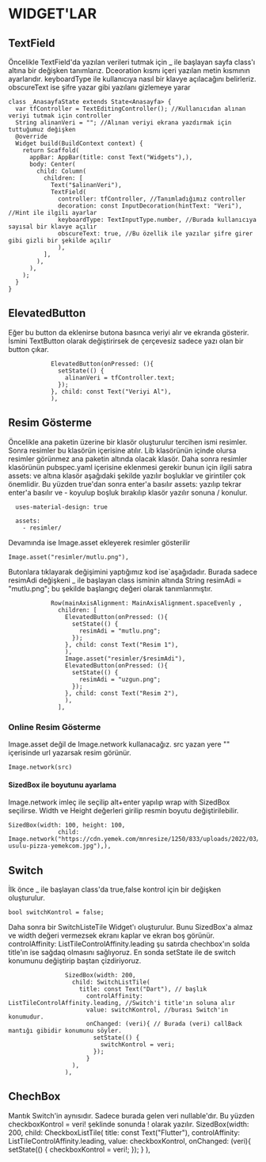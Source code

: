 # WIDGET'LAR
## TextField
Öncelikle TextField'da yazılan verileri tutmak için _ ile başlayan sayfa class'ı altına bir değişken tanımlarız. Dceoration kısmı içeri yazılan metin kısmının ayarlarıdır. keyboardType ile kullanıcıya nasıl bir klavye açılacağını belirleriz. obscureText ise şifre yazar gibi yazılanı gizlemeye yarar
```
class _AnasayfaState extends State<Anasayfa> {
  var tfController = TextEditingController(); //Kullanıcıdan alınan veriyi tutmak için controller
  String alinanVeri = ""; //Alınan veriyi ekrana yazdırmak için tuttuğumuz değişken
  @override
  Widget build(BuildContext context) {
    return Scaffold(
      appBar: AppBar(title: const Text("Widgets"),),
      body: Center(
        child: Column(
          children: [
            Text("$alinanVeri"),
            TextField(
              controller: tfController, //Tanımladığımız controller
              decoration: const InputDecoration(hintText: "Veri"), //Hint ile ilgili ayarlar
              keyboardType: TextInputType.number, //Burada kullanıcıya sayısal bir klavye açılır
              obscureText: true, //Bu özellik ile yazılar şifre girer gibi gizli bir şekilde açılır
              ),
          ],
        ),
      ),
    );
  }
}
```
## ElevatedButton
Eğer bu button da eklenirse butona basınca veriyi alır ve ekranda gösterir. İsmini TextButton olarak değiştirirsek de çerçevesiz sadece yazı olan bir button çıkar.
```
            ElevatedButton(onPressed: (){
              setState(() {
                alinanVeri = tfController.text;
              });
            }, child: const Text("Veriyi Al"),
            ),
```
## Resim Gösterme
Öncelikle ana paketin üzerine bir klasör oluşturulur tercihen ismi resimler. Sonra resimler bu klasörün içerisine atılır. Lib klasörünün içinde olursa resimler görünmez ana paketin altında olacak klasör. Daha sonra resimler klasörünün pubspec.yaml içerisine eklenmesi gerekir bunun için ilgili satıra assets: ve altına klasör aşağıdaki şekilde yazılır boşluklar ve girintiler çok önemlidir. Bu yüzden true'dan sonra enter'a basılır assets: yazılıp tekrar enter'a basılır ve - koyulup boşluk bırakılıp klasör yazılır sonuna / konulur.
```
  uses-material-design: true

  assets:
    - resimler/
```
Devamında ise Image.asset ekleyerek resimler gösterilir
```
Image.asset("resimler/mutlu.png"),
```
Butonlara tıklayarak değişimini yaptığımız kod ise`aşağıdadır. Burada sadece resimAdi değişkeni _ ile başlayan class isminin altında String resimAdi = "mutlu.png"; bu şekilde başlangıç değeri olarak tanımlanmıştır.
```
            Row(mainAxisAlignment: MainAxisAlignment.spaceEvenly ,
              children: [
                ElevatedButton(onPressed: (){
                  setState(() {
                    resimAdi = "mutlu.png";
                  });
                }, child: const Text("Resim 1"),
                ),
                Image.asset("resimler/$resimAdi"),
                ElevatedButton(onPressed: (){
                  setState(() {
                    resimAdi = "uzgun.png";
                  });
                }, child: const Text("Resim 2"),
                ),
              ],
```

### Online Resim Gösterme
Image.asset değil de Image.network kullanacağız. src yazan yere "" içerisinde url yazarsak resim görünür.
```
Image.network(src)
```
#### SizedBox ile boyutunu ayarlama
Image.network imleç ile seçilip alt+enter yapılıp wrap with SizedBox seçilirse. Width ve Height değerleri girilip resmin boyutu değiştirilebilir.
```
SizedBox(width: 100, height: 100,
              child: Image.network("https://cdn.yemek.com/mnresize/1250/833/uploads/2022/03/ev-usulu-pizza-yemekcom.jpg"),),
```

## Switch
İlk önce _ ile başlayan class'da true,false kontrol için bir değişken oluşturulur.
```
bool switchKontrol = false;
```
Daha sonra bir SwitchListeTile Widget'ı oluşturulur. Bunu SizedBox'a almaz ve width değeri vermezsek ekranı kaplar ve ekran boş görünür. controlAffinity: ListTileControlAffinity.leading şu satırda chechbox'ın solda title'ın ise sağdaq olmasını sağlıyoruz. En sonda setState ile de switch konumunu değiştirip baştan çizdiriyoruz.
```
                SizedBox(width: 200,
                  child: SwitchListTile(
                    title: const Text("Dart"), // başlık
                      controlAffinity: ListTileControlAffinity.leading, //Switch'i title'ın soluna alır
                      value: switchKontrol, //burası Switch'in konumudur.
                      onChanged: (veri){ // Burada (veri) callBack mantığı gibidir konumunu söyler. 
                        setState(() {
                          switchKontrol = veri;
                        });
                      }
                  ),
                ),
```

## ChechBox
Mantık Switch'in aynısıdır. Sadece burada gelen veri nullable'dır. Bu yüzden checkboxKontrol = veri! şeklinde sonunda ! olarak yazılır.
                SizedBox(width: 200,
                  child: CheckboxListTile(
                      title: const Text("Flutter"),
                      controlAffinity: ListTileControlAffinity.leading,
                      value: checkboxKontrol,
                      onChanged: (veri){
                        setState(() {
                          checkboxKontrol = veri!;
                        });
                      }
                  ),





